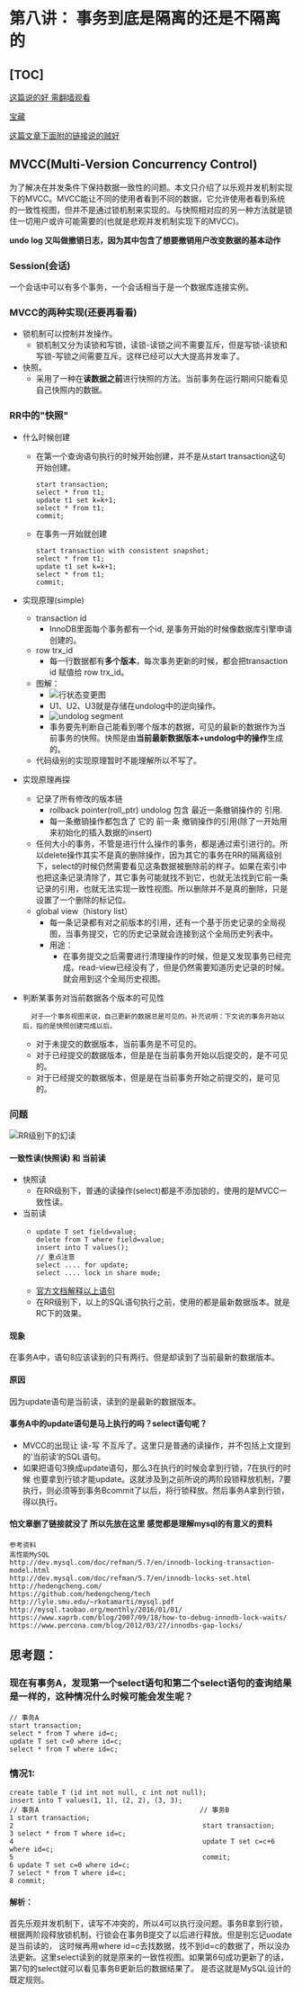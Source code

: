 # 第八讲： 事务到底是隔离的还是不隔离的

[TOC]
---------------------------------
[这篇说的好 需翻墙观看](https://blog.jcole.us/2014/04/16/the-basics-of-the-innodb-undo-logging-and-history-system/)

[宝藏](http://mysql.taobao.org/monthly/)

[这篇文章下面附的链接说的贼好](https://liuzhengyang.github.io/2016/09/25/mysqlinnodb/)


## MVCC(Multi-Version Concurrency Control)
  为了解决在并发条件下保持数据一致性的问题。本文只介绍了以乐观并发机制实现下的MVCC。MVCC能让不同的使用者看到不同的数据，它允许使用者看到系统的一致性视图，但并不是通过锁机制来实现的。与快照相对应的另一种方法就是锁住一切用户或许可能需要的(也就是悲观并发机制实现下的MVCC)。

  **undo log 又叫做撤销日志，因为其中包含了想要撤销用户改变数据的基本动作**
### Session(会话)
  一个会话中可以有多个事务，一个会话相当于是一个数据库连接实例。

### MVCC的两种实现(还要再看看)
+ 锁机制可以控制并发操作。
  + 锁机制又分为读锁和写锁，读锁-读锁之间不需要互斥，但是写锁-读锁和写锁-写锁之间需要互斥。这样已经可以大大提高并发率了。
+ 快照。
  + 采用了一种在**读数据之前**进行快照的方法。当前事务在运行期间只能看见自己快照内的数据。

### RR中的"快照"
+ 什么时候创建
  + 在第一个查询语句执行的时候开始创建，并不是从start transaction这句开始创建。
      ```mysql
      start transaction;
      select * from t1;
      update t1 set k=k+1;
      select * from t1;
      commit;
      ```
  + 在事务一开始就创建
      ```mysql
      start transaction with consistent snapshot;
      select * from t1;
      update t1 set k=k+1;
      select * from t1;
      commit;
      ```
+ 实现原理(simple)
  + transaction id
    + InnoDB里面每个事务都有一个id, 是事务开始的时候像数据库引擎申请创建的。
  + row trx_id
    + 每一行数据都有**多个版本**，每次事务更新的时候，都会把transaction id 赋值给 row trx_id。
  + 图解：
    + ![行状态变更图](../statics/行状态变更图.jpg)
    + U1、U2、U3就是存储在undolog中的逆向操作。
    + ![undolog segment](../statics/undo_segment.jpg)
    + 事务要先判断自己能看到哪个版本的数据，可见的最新的数据作为当前事务的快照。快照是由**当前最新数据版本+undolog中的操作**生成的。
  + 代码级别的实现原理暂时不能理解所以不写了。

+ 实现原理再探
  + 记录了所有修改的版本链
    + rollback pointer(roll_ptr) undolog 包含 最近一条撤销操作的 引用.
    + 每一条撤销操作都包含了 它的 前一条 撤销操作的引用(除了一开始用来初始化的插入数据的insert)
  + 任何大小的事务，不管是进行什么操作的事务，都是通过索引进行的。所以delete操作其实不是真的删除操作，因为其它的事务在RR的隔离级别下，select的时候仍然需要看见这条数据被删除前的样子。如果在索引中也把这条记录清除了，其它事务可能就找不到它，也就无法找到它前一条记录的引用，也就无法实现一致性视图。所以删除并不是真的删除，只是设置了一个删除的标记位。
  + global view（history list） 
    + 每一条记录都有对之前版本的引用，还有一个基于历史记录的全局视图，当事务提交，它的历史记录就会连接到这个全局历史列表中。
    + 用途：
      + 在事务提交之后需要进行清理操作的时候，但是又发现事务已经完成，read-view已经没有了，但是仍然需要知道历史记录的时候。就会用到这个全局历史视图。

+ 判断某事务对当前数据各个版本的可见性
  
        对于一个事务视图来说，自己更新的数据总是可见的。补充说明：下文说的事务开始以后，指的是快照创建完成以后。
  + 对于未提交的数据版本，当前事务是不可见的。
  + 对于已经提交的数据版本，但是是在当前事务开始以后提交的，是不可见的。
  + 对于已经提交的数据版本，但是是在当前事务开始之前提交的，是可见的。


### 问题
![RR级别下的幻读](../statics/RR级别下的幻读.jpg)
#### 一致性读(快照读) 和 当前读
+ 快照读  
  + 在RR级别下，普通的读操作(select)都是不添加锁的，使用的是MVCC一致性读。
+ 当前读
  + ```mysql
    update T set field=value;
    delete from T where field=value;
    insert into T values();
    // 重点注意
    select .... for update;
    select .... lock in share mode;
    ```
  + [官方文档解释以上语句](https://dev.mysql.com/doc/refman/5.7/en/innodb-locks-set.html)
  + 在RR级别下，以上的SQL语句执行之前，使用的都是最新数据版本。就是RC下的效果。
#### 现象
  在事务A中，语句8应该读到的只有两行。但是却读到了当前最新的数据版本。
#### 原因
  因为update语句是当前读，读到的是最新的数据版本。
#### 事务A中的update语句是马上执行的吗？select语句呢？
+ MVCC的出现让 读-写 不互斥了。这里只是普通的读操作，并不包括上文提到的’当前读‘的SQL语句。
+ 如果把语句3换成update语句，那么3在执行的时候会拿到行锁，7在执行的时候 也要拿到行锁才能update。这就涉及到之前所说的两阶段锁释放机制，7要执行，则必须等到事务Bcommit了以后，将行锁释放。然后事务A拿到行锁，得以执行。



#### 怕文章删了链接就没了 所以先放在这里 感觉都是理解mysql的有意义的资料
```mysql
参考资料
高性能MySQL
http://dev.mysql.com/doc/refman/5.7/en/innodb-locking-transaction-model.html
http://dev.mysql.com/doc/refman/5.7/en/innodb-locks-set.html
http://hedengcheng.com/
https://github.com/hedengcheng/tech
http://lyle.smu.edu/~rkotamarti/mysql.pdf
http://mysql.taobao.org/monthly/2016/01/01/
https://www.xaprb.com/blog/2007/09/18/how-to-debug-innodb-lock-waits/
https://www.percona.com/blog/2012/03/27/innodbs-gap-locks/
```


## 思考题：
### 现在有事务A，发现第一个select语句和第二个select语句的查询结果是一样的，这种情况什么时候可能会发生呢？
```mysql
// 事务A
start transaction;
select * from T where id=c;
update T set c=0 where id=c;
select * from T where id=c;
```

### 情况1:
```mysql
create table T (id int not null, c int not null);
insert into T values(1, 1), (2, 2), (3, 3);
// 事务A                                        // 事务B
1 start transaction;
2                                               start transaction;
3 select * from T where id=c;
4                                               update T set c=c+6 where id=c;
5                                               commit;
6 update T set c=0 where id=c;
7 select * from T where id=c;
8 commit;
```
#### 解析：
  首先乐观并发机制下，读写不冲突的，所以4可以执行没问题。事务B拿到行锁，根据两阶段释放锁机制，行锁会在事务B提交了以后进行释放。但是别忘记uodate是当前读的，
  这时候再用where id=c去找数据，找不到id=c的数据了，所以没办法更新。这里select读到的就是原来的一致性视图。如果第6句成功更新了的话，第7句的select就可以看见事务B更新后的数据结果了。 是否这就是MySQL设计的既定规则。